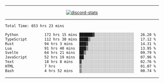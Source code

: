 <a href="https://www.github.com/ripavoid" target="_blank" rel="noreferrer">

-------

<div align='center'>
    <a href='https://discordapp.com/users/825178146797518881'>
        <img align='center' alt='discord-stats' src='https://api.discord-status.me/825178146797518881?nitro&boost=4&gradient=%231e0b1a%2C%23000000%2C%23000000%2C%23160316'></img>
    </a>
</div>

-------

<!--START_SECTION:waka-->

```txt
Total Time: 653 hrs 23 mins

Python            172 hrs 15 mins ██████▓░░░░░░░░░░░░░░░░░░   26.20 %
TypeScript        112 hrs 30 mins ████▒░░░░░░░░░░░░░░░░░░░░   17.12 %
Rust              94 hrs 3 mins   ███▓░░░░░░░░░░░░░░░░░░░░░   14.31 %
Lua               91 hrs 40 mins  ███▒░░░░░░░░░░░░░░░░░░░░░   13.95 %
Svelte            64 hrs 21 mins  ██▒░░░░░░░░░░░░░░░░░░░░░░   09.79 %
JavaScript        52 hrs 19 mins  ██░░░░░░░░░░░░░░░░░░░░░░░   07.96 %
Text              18 hrs 8 mins   ▓░░░░░░░░░░░░░░░░░░░░░░░░   02.76 %
HTML              7 hrs           ▒░░░░░░░░░░░░░░░░░░░░░░░░   01.07 %
Bash              4 hrs 52 mins   ▒░░░░░░░░░░░░░░░░░░░░░░░░   00.74 %
```

<!--END_SECTION:waka-->

-------

